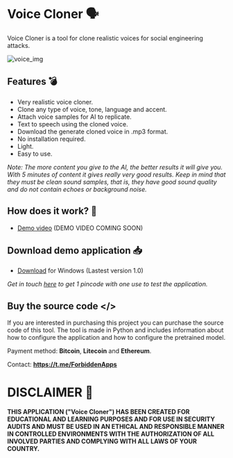 # Voice Cloner 🗣️

Voice Cloner is a tool for clone realistic voices for social engineering attacks.


![voice_img](https://github.com/ForbiddenApps/Voice-Cloner/assets/164560634/48514447-28e4-46e1-b894-f22b1ff13caf)

## Features 💣

+ Very realistic voice cloner.
+ Clone any type of voice, tone, language and accent.
+ Attach voice samples for AI to replicate.
+ Text to speech using the cloned voice.
+ Download the generate cloned voice in .mp3 format.
+ No installation required.
+ Light.
+ Easy to use.

*Note: The more content you give to the AI, the better results it will give you. With 5 minutes of content it gives really very good results. Keep in mind that they must be clean sound samples, that is, they have good sound quality and do not contain echoes or background noise.*

## How does it work? 🧪 

+ [Demo video](https://www.youtube.com) (DEMO VIDEO COMING SOON)

## Download demo application 📥

+ [Download](https://github.com/ForbiddenApps/Voice-Cloner/releases/download/1.0/Voice-Cloner.rar) for Windows (Lastest version 1.0)

*Get in touch [here](https://t.me/ForbiddenApps) to get 1 pincode with one use to test the application.*

 ## Buy the source code </>
 
If you are interested in purchasing this project you can purchase the source code of this tool. The tool is made in Python and includes information about how to configure the application and how to configure the pretrained model.

Payment method: **Bitcoin**, **Litecoin** and **Ethereum**.

Contact: **https://t.me/ForbiddenApps**

# DISCLAIMER 📜

**THIS APPLICATION ("Voice Cloner") HAS BEEN CREATED FOR EDUCATIONAL AND LEARNING PURPOSES AND FOR USE IN SECURITY AUDITS AND MUST BE USED IN AN ETHICAL AND RESPONSIBLE MANNER IN CONTROLLED ENVIRONMENTS WITH THE AUTHORIZATION OF ALL INVOLVED PARTIES AND COMPLYING WITH ALL LAWS OF YOUR COUNTRY.**
